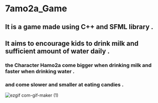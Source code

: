 # 7amo2a_Game
## It is a game made using C++ and SFML library .
## It aims to encourage kids to drink milk and sufficient amount of water daily .
### the Character Hamo2a come bigger when drinking milk and faster when drinking water .
### and come slower and smaller at eating candies .
![ezgif com-gif-maker (1)](https://user-images.githubusercontent.com/61358574/200143015-289405bb-849f-4ed9-8908-756906174a15.gif)
